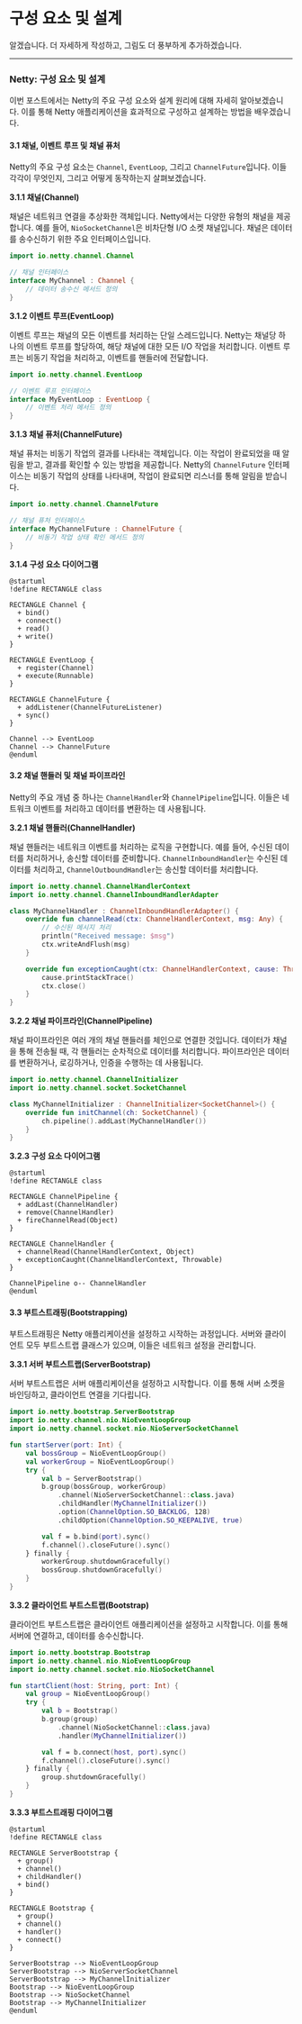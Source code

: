 # 구성 요소 및 설계

알겠습니다. 더 자세하게 작성하고, 그림도 더 풍부하게 추가하겠습니다.

***

### Netty: 구성 요소 및 설계

이번 포스트에서는 Netty의 주요 구성 요소와 설계 원리에 대해 자세히 알아보겠습니다. 이를 통해 Netty 애플리케이션을 효과적으로 구성하고 설계하는 방법을 배우겠습니다.

#### 3.1 채널, 이벤트 루프 및 채널 퓨처

Netty의 주요 구성 요소는 `Channel`, `EventLoop`, 그리고 `ChannelFuture`입니다. 이들 각각이 무엇인지, 그리고 어떻게 동작하는지 살펴보겠습니다.

**3.1.1 채널(Channel)**

채널은 네트워크 연결을 추상화한 객체입니다. Netty에서는 다양한 유형의 채널을 제공합니다. 예를 들어, `NioSocketChannel`은 비차단형 I/O 소켓 채널입니다. 채널은 데이터를 송수신하기 위한 주요 인터페이스입니다.

```kotlin
import io.netty.channel.Channel

// 채널 인터페이스
interface MyChannel : Channel {
    // 데이터 송수신 메서드 정의
}
```

**3.1.2 이벤트 루프(EventLoop)**

이벤트 루프는 채널의 모든 이벤트를 처리하는 단일 스레드입니다. Netty는 채널당 하나의 이벤트 루프를 할당하여, 해당 채널에 대한 모든 I/O 작업을 처리합니다. 이벤트 루프는 비동기 작업을 처리하고, 이벤트를 핸들러에 전달합니다.

```kotlin
import io.netty.channel.EventLoop

// 이벤트 루프 인터페이스
interface MyEventLoop : EventLoop {
    // 이벤트 처리 메서드 정의
}
```

**3.1.3 채널 퓨처(ChannelFuture)**

채널 퓨처는 비동기 작업의 결과를 나타내는 객체입니다. 이는 작업이 완료되었을 때 알림을 받고, 결과를 확인할 수 있는 방법을 제공합니다. Netty의 `ChannelFuture` 인터페이스는 비동기 작업의 상태를 나타내며, 작업이 완료되면 리스너를 통해 알림을 받습니다.

```kotlin
import io.netty.channel.ChannelFuture

// 채널 퓨처 인터페이스
interface MyChannelFuture : ChannelFuture {
    // 비동기 작업 상태 확인 메서드 정의
}
```

**3.1.4 구성 요소 다이어그램**

```plantuml
@startuml
!define RECTANGLE class

RECTANGLE Channel {
  + bind()
  + connect()
  + read()
  + write()
}

RECTANGLE EventLoop {
  + register(Channel)
  + execute(Runnable)
}

RECTANGLE ChannelFuture {
  + addListener(ChannelFutureListener)
  + sync()
}

Channel --> EventLoop
Channel --> ChannelFuture
@enduml
```

#### 3.2 채널 핸들러 및 채널 파이프라인

Netty의 주요 개념 중 하나는 `ChannelHandler`와 `ChannelPipeline`입니다. 이들은 네트워크 이벤트를 처리하고 데이터를 변환하는 데 사용됩니다.

**3.2.1 채널 핸들러(ChannelHandler)**

채널 핸들러는 네트워크 이벤트를 처리하는 로직을 구현합니다. 예를 들어, 수신된 데이터를 처리하거나, 송신할 데이터를 준비합니다. `ChannelInboundHandler`는 수신된 데이터를 처리하고, `ChannelOutboundHandler`는 송신할 데이터를 처리합니다.

```kotlin
import io.netty.channel.ChannelHandlerContext
import io.netty.channel.ChannelInboundHandlerAdapter

class MyChannelHandler : ChannelInboundHandlerAdapter() {
    override fun channelRead(ctx: ChannelHandlerContext, msg: Any) {
        // 수신된 메시지 처리
        println("Received message: $msg")
        ctx.writeAndFlush(msg)
    }

    override fun exceptionCaught(ctx: ChannelHandlerContext, cause: Throwable) {
        cause.printStackTrace()
        ctx.close()
    }
}
```

**3.2.2 채널 파이프라인(ChannelPipeline)**

채널 파이프라인은 여러 개의 채널 핸들러를 체인으로 연결한 것입니다. 데이터가 채널을 통해 전송될 때, 각 핸들러는 순차적으로 데이터를 처리합니다. 파이프라인은 데이터를 변환하거나, 로깅하거나, 인증을 수행하는 데 사용됩니다.

```kotlin
import io.netty.channel.ChannelInitializer
import io.netty.channel.socket.SocketChannel

class MyChannelInitializer : ChannelInitializer<SocketChannel>() {
    override fun initChannel(ch: SocketChannel) {
        ch.pipeline().addLast(MyChannelHandler())
    }
}
```

**3.2.3 구성 요소 다이어그램**

```plantuml
@startuml
!define RECTANGLE class

RECTANGLE ChannelPipeline {
  + addLast(ChannelHandler)
  + remove(ChannelHandler)
  + fireChannelRead(Object)
}

RECTANGLE ChannelHandler {
  + channelRead(ChannelHandlerContext, Object)
  + exceptionCaught(ChannelHandlerContext, Throwable)
}

ChannelPipeline o-- ChannelHandler
@enduml
```

#### 3.3 부트스트래핑(Bootstrapping)

부트스트래핑은 Netty 애플리케이션을 설정하고 시작하는 과정입니다. 서버와 클라이언트 모두 부트스트랩 클래스가 있으며, 이들은 네트워크 설정을 관리합니다.

**3.3.1 서버 부트스트랩(ServerBootstrap)**

서버 부트스트랩은 서버 애플리케이션을 설정하고 시작합니다. 이를 통해 서버 소켓을 바인딩하고, 클라이언트 연결을 기다립니다.

```kotlin
import io.netty.bootstrap.ServerBootstrap
import io.netty.channel.nio.NioEventLoopGroup
import io.netty.channel.socket.nio.NioServerSocketChannel

fun startServer(port: Int) {
    val bossGroup = NioEventLoopGroup()
    val workerGroup = NioEventLoopGroup()
    try {
        val b = ServerBootstrap()
        b.group(bossGroup, workerGroup)
            .channel(NioServerSocketChannel::class.java)
            .childHandler(MyChannelInitializer())
            .option(ChannelOption.SO_BACKLOG, 128)
            .childOption(ChannelOption.SO_KEEPALIVE, true)

        val f = b.bind(port).sync()
        f.channel().closeFuture().sync()
    } finally {
        workerGroup.shutdownGracefully()
        bossGroup.shutdownGracefully()
    }
}
```

**3.3.2 클라이언트 부트스트랩(Bootstrap)**

클라이언트 부트스트랩은 클라이언트 애플리케이션을 설정하고 시작합니다. 이를 통해 서버에 연결하고, 데이터를 송수신합니다.

```kotlin
import io.netty.bootstrap.Bootstrap
import io.netty.channel.nio.NioEventLoopGroup
import io.netty.channel.socket.nio.NioSocketChannel

fun startClient(host: String, port: Int) {
    val group = NioEventLoopGroup()
    try {
        val b = Bootstrap()
        b.group(group)
            .channel(NioSocketChannel::class.java)
            .handler(MyChannelInitializer())

        val f = b.connect(host, port).sync()
        f.channel().closeFuture().sync()
    } finally {
        group.shutdownGracefully()
    }
}
```

**3.3.3 부트스트래핑 다이어그램**

```plantuml
@startuml
!define RECTANGLE class

RECTANGLE ServerBootstrap {
  + group()
  + channel()
  + childHandler()
  + bind()
}

RECTANGLE Bootstrap {
  + group()
  + channel()
  + handler()
  + connect()
}

ServerBootstrap --> NioEventLoopGroup
ServerBootstrap --> NioServerSocketChannel
ServerBootstrap --> MyChannelInitializer
Bootstrap --> NioEventLoopGroup
Bootstrap --> NioSocketChannel
Bootstrap --> MyChannelInitializer
@enduml
```
